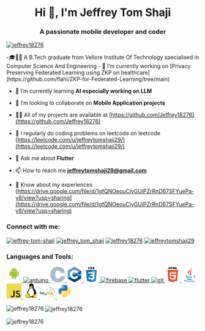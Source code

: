 <h1 align="center">Hi 👋, I'm Jeffrey Tom Shaji</h1>
<h3 align="center">A passionate mobile developer and coder</h3>

<p align="left"> <a href="https://github.com/ryo-ma/github-profile-trophy"><img src="https://github-profile-trophy.vercel.app/?username=jeffrey18276" alt="jeffrey18276" /></a> </p>
-🎓👨‍🎓 A B.Tech graduate from Vellore Institute Of Technology specialised in Computer Science And Engineering
- 🔭 I’m currently working on [Privacy Preserving Federated Learning using ZKP on healthcare](https://github.com/flahi/ZKP-for-Federated-Learning/tree/main)

- 🌱 I’m currently learning **AI especially working on LLM**

- 👯 I’m looking to collaborate on **Mobile Application projects**

- 👨‍💻 All of my projects are available at [https://github.com/Jeffrey18276](https://github.com/Jeffrey18276)

- 📝 I regularly do coding problems on leetcode on leetcode [https://leetcode.com/u/jeffreytomshaji29/](https://leetcode.com/u/jeffreytomshaji29/)

- 💬 Ask me about **Flutter**

- 📫 How to reach me **jeffreytomshaji29@gmail.com**

- 📄 Know about my experiences [https://drive.google.com/file/d/1gfQNOeouCiyGUiPZrRnD67SFYuePa-y8/view?usp=sharing](https://drive.google.com/file/d/1gfQNOeouCiyGUiPZrRnD67SFYuePa-y8/view?usp=sharing)

<h3 align="left">Connect with me:</h3>
<p align="left">
<a href="https://linkedin.com/in/jeffrey-tom-shaji" target="blank"><img align="center" src="https://raw.githubusercontent.com/rahuldkjain/github-profile-readme-generator/master/src/images/icons/Social/linked-in-alt.svg" alt="jeffrey-tom-shaji" height="30" width="40" /></a>
<a href="https://instagram.com/jeffrey_tom_shaji" target="blank"><img align="center" src="https://raw.githubusercontent.com/rahuldkjain/github-profile-readme-generator/master/src/images/icons/Social/instagram.svg" alt="jeffrey_tom_shaji" height="30" width="40" /></a>
<a href="https://codeforces.com/profile/jeffrey18276" target="blank"><img align="center" src="https://raw.githubusercontent.com/rahuldkjain/github-profile-readme-generator/master/src/images/icons/Social/codeforces.svg" alt="jeffrey18276" height="30" width="40" /></a>
<a href="https://www.leetcode.com/jeffreytomshaji29" target="blank"><img align="center" src="https://raw.githubusercontent.com/rahuldkjain/github-profile-readme-generator/master/src/images/icons/Social/leet-code.svg" alt="jeffreytomshaji29" height="30" width="40" /></a>
</p>

<h3 align="left">Languages and Tools:</h3>
<p align="left"> <a href="https://developer.android.com" target="_blank" rel="noreferrer"> <img src="https://raw.githubusercontent.com/devicons/devicon/master/icons/android/android-original-wordmark.svg" alt="android" width="40" height="40"/> </a> <a href="https://www.arduino.cc/" target="_blank" rel="noreferrer"> <img src="https://cdn.worldvectorlogo.com/logos/arduino-1.svg" alt="arduino" width="40" height="40"/> </a> <a href="https://www.cprogramming.com/" target="_blank" rel="noreferrer"> <img src="https://raw.githubusercontent.com/devicons/devicon/master/icons/c/c-original.svg" alt="c" width="40" height="40"/> </a> <a href="https://www.w3schools.com/cpp/" target="_blank" rel="noreferrer"> <img src="https://raw.githubusercontent.com/devicons/devicon/master/icons/cplusplus/cplusplus-original.svg" alt="cplusplus" width="40" height="40"/> </a> <a href="https://www.w3schools.com/css/" target="_blank" rel="noreferrer"> <img src="https://raw.githubusercontent.com/devicons/devicon/master/icons/css3/css3-original-wordmark.svg" alt="css3" width="40" height="40"/> </a> <a href="https://firebase.google.com/" target="_blank" rel="noreferrer"> <img src="https://www.vectorlogo.zone/logos/firebase/firebase-icon.svg" alt="firebase" width="40" height="40"/> </a> <a href="https://flutter.dev" target="_blank" rel="noreferrer"> <img src="https://www.vectorlogo.zone/logos/flutterio/flutterio-icon.svg" alt="flutter" width="40" height="40"/> </a> <a href="https://git-scm.com/" target="_blank" rel="noreferrer"> <img src="https://www.vectorlogo.zone/logos/git-scm/git-scm-icon.svg" alt="git" width="40" height="40"/> </a> <a href="https://www.w3.org/html/" target="_blank" rel="noreferrer"> <img src="https://raw.githubusercontent.com/devicons/devicon/master/icons/html5/html5-original-wordmark.svg" alt="html5" width="40" height="40"/> </a> <a href="https://www.java.com" target="_blank" rel="noreferrer"> <img src="https://raw.githubusercontent.com/devicons/devicon/master/icons/java/java-original.svg" alt="java" width="40" height="40"/> </a> <a href="https://developer.mozilla.org/en-US/docs/Web/JavaScript" target="_blank" rel="noreferrer"> <img src="https://raw.githubusercontent.com/devicons/devicon/master/icons/javascript/javascript-original.svg" alt="javascript" width="40" height="40"/> </a> <a href="https://www.linux.org/" target="_blank" rel="noreferrer"> <img src="https://raw.githubusercontent.com/devicons/devicon/master/icons/linux/linux-original.svg" alt="linux" width="40" height="40"/> </a> <a href="https://www.mysql.com/" target="_blank" rel="noreferrer"> <img src="https://raw.githubusercontent.com/devicons/devicon/master/icons/mysql/mysql-original-wordmark.svg" alt="mysql" width="40" height="40"/> </a> <a href="https://www.python.org" target="_blank" rel="noreferrer"> <img src="https://raw.githubusercontent.com/devicons/devicon/master/icons/python/python-original.svg" alt="python" width="40" height="40"/> </a> </p>

<p><img align="left" src="https://github-readme-stats.vercel.app/api/top-langs?username=jeffrey18276&show_icons=true&locale=en&layout=compact" alt="jeffrey18276" /></p>

<p>&nbsp;<img align="center" src="https://github-readme-stats.vercel.app/api?username=jeffrey18276&show_icons=true&locale=en" alt="jeffrey18276" /></p>

<p><img align="center" src="https://github-readme-streak-stats.herokuapp.com/?user=jeffrey18276&" alt="jeffrey18276" /></p>
